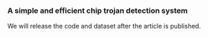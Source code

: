 ### A simple and efficient chip trojan detection system
We will release the code and dataset after the article is published.
